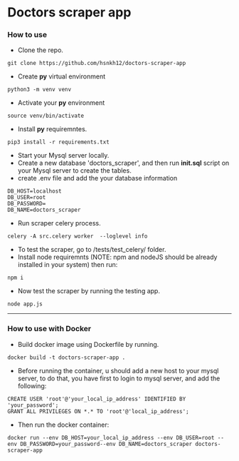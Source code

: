 # Doctors scraper app 

### How to use 

- Clone the repo.
```
git clone https://github.com/hsnkh12/doctors-scraper-app
```
- Create **py** virtual environment 
```
python3 -m venv venv
```
- Activate your **py** environment
```
source venv/bin/activate
```
- Install **py** requiremntes.
```
pip3 install -r requirements.txt
```
- Start your Mysql server locally.
- Create a new database 'doctors_scraper', and then run **init.sql** script on your Mysql server to create the tables.
- create .env file and add the your database information
```
DB_HOST=localhost
DB_USER=root
DB_PASSWORD=
DB_NAME=doctors_scraper
```
- Run scraper celery process.
```
celery -A src.celery worker  --loglevel info
```
- To test the scraper, go to /tests/test_celery/ folder.
- Install node requiremnts (NOTE: npm and nodeJS should be already installed in your system) then run:
```
npm i
```
- Now test the scraper by running the testing app.
```
node app.js
```
-------

### How to use with Docker
- Build docker image using Dockerfile by running.
```
docker build -t doctors-scraper-app .
```
- Before running the container, u should add a new host to your mysql server, to do that, you have first to login to mysql server, and add the following:
```
CREATE USER 'root'@'your_local_ip_address' IDENTIFIED BY 'your_password';
GRANT ALL PRIVILEGES ON *.* TO 'root'@'local_ip_address';
```
- Then run the docker container:
```
docker run --env DB_HOST=your_local_ip_address --env DB_USER=root --env DB_PASSWORD=your_password--env DB_NAME=doctors_scraper doctors-scraper-app
```
